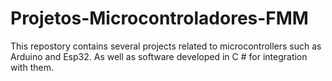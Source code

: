 # Projetos-Microcontroladores-FMM
 This repostory contains several projects related to microcontrollers such as Arduino and Esp32. As well as software developed in C # for integration with them.
